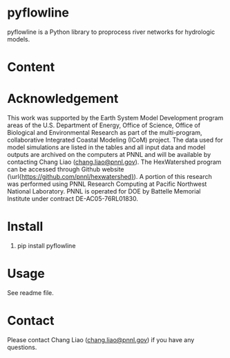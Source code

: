 # pyflowline


pyflowline is a Python library to proprocess river networks for hydrologic models.

# Content


# Acknowledgement
This work was supported by the Earth System Model Development program areas of the U.S. Department of Energy, Office of Science, Office of Biological and Environmental Research as part of the multi-program, collaborative Integrated Coastal Modeling (ICoM) project. The data used for model simulations are listed in the tables and all input data and model outputs are archived on the computers at PNNL and will be available by contacting Chang Liao (chang.liao@pnnl.gov). The HexWatershed program can be accessed through Github website (\url{https://github.com/pnnl/hexwatershed}). A portion of this research was performed using PNNL Research Computing at Pacific Northwest National Laboratory. PNNL is operated for DOE by Battelle Memorial Institute under contract DE-AC05-76RL01830.

# Install
1. pip install pyflowline


# Usage

See readme file.

# Contact
Please contact Chang Liao (chang.liao@pnnl.gov) if you have any questions.